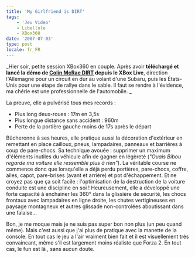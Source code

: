 ```yaml
---
title: 'My Girlfriend is DIRT'
tags:
    - 'Jeu Video'
    - Libellule
    - XBox360
date: '2007-07-03'
type: post
locale: fr_FR
---
```


_Hier soir, petite session XBox360 en couple. Après avoir **téléchargé et lancé la démo de [Colin McRae DIRT](http://www.codemasters.com/fr/?territory=French) depuis le XBox Live**, direction l'Allemagne pour un circuit en dur au volant d'une Subaru, puis les États-Unis pour une étape de rallye dans le sable. Il faut se rendre à l'évidence, ma chérie est une professionnelle de l'automobile. _

<!-- more -->

La preuve, elle a pulvérisé tous mes records&nbsp;:

*   Plus long deux-roues&nbsp;: 17m en 3,5s
*   Plus longue distance sans accident&nbsp;: 960m
*   Perte de la portière gauche moins de 17s après le départ

Bûcheronne à ses heures, elle pratique aussi la décoration d'extérieur en remettant en place cailloux, pneus, lampadaires, panneaux et barrières à coup de pare-chocs. Sa technique avouée&nbsp;: supprimer un maximum d'éléments inutiles du véhicule afin de gagner en légèreté (_"Ouais Bibou regarde ma voiture elle ressemble plus à rien"_). La véritable course ne commence donc que lorsqu'elle a déjà perdu portières, pare-chocs, coffre, ailes, capot, pare-brises (avant et arrière) et pot d'échappement.
Et ne croyez pas que ça soit facile&nbsp;: l'optimisation de la destruction de la voiture conduite est une discipline en soi&nbsp;! Heureusement, elle a développé une forte capacité à enchainer les 360° dans la glissière de sécurité, les chocs frontaux avec lampadaires en ligne droite, les chutes vertigineuses en paysage montagneux et autres glissade non-controlées aboutissant dans une falaise…

Bon, je me moque mais je ne suis pas super bon non plus (un peu quand même). Mais c'est aussi que j'ai plus de pratique avec la manette de la console. En tout cas le jeu a l'air vraiment bien fait et il est visuellement très convaincant, même s'il est largement moins réaliste que Forza 2\. En tout cas, le fun est là , sans aucun doute.